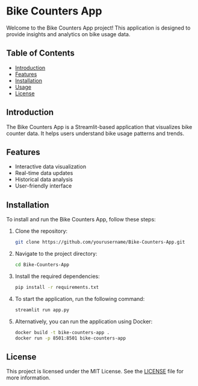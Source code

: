 # Bike Counters App

Welcome to the Bike Counters App project! This application is designed to provide insights and analytics on bike usage data.

## Table of Contents

- [Introduction](#introduction)
- [Features](#features)
- [Installation](#installation)
- [Usage](#usage)
- [License](#license)

## Introduction

The Bike Counters App is a Streamlit-based application that visualizes bike counter data. It helps users understand bike usage patterns and trends.

## Features

- Interactive data visualization
- Real-time data updates
- Historical data analysis
- User-friendly interface

## Installation

To install and run the Bike Counters App, follow these steps:

1. Clone the repository:
    ```bash
    git clone https://github.com/yourusername/Bike-Counters-App.git
    ```
2. Navigate to the project directory:
    ```bash
    cd Bike-Counters-App
    ```
3. Install the required dependencies:
    ```bash
    pip install -r requirements.txt
    ```
4. To start the application, run the following command:
    ```bash
    streamlit run app.py
    ```

5. Alternatively, you can run the application using Docker:
    ```bash
    docker build -t bike-counters-app .
    docker run -p 8501:8501 bike-counters-app
    ```

## License

This project is licensed under the MIT License. See the [LICENSE](LICENSE) file for more information.
